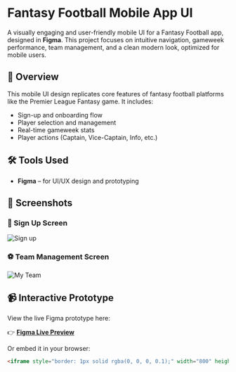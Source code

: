 # Fantasy Football Mobile App UI

A visually engaging and user-friendly mobile UI for a Fantasy Football app, designed in **Figma**. This project focuses on intuitive navigation, gameweek performance, team management, and a clean modern look, optimized for mobile users.

## 🎨 Overview

This mobile UI design replicates core features of fantasy football platforms like the Premier League Fantasy game. It includes:

- Sign-up and onboarding flow
- Player selection and management
- Real-time gameweek stats
- Player actions (Captain, Vice-Captain, Info, etc.)

## 🛠️ Tools Used

- **Figma** – for UI/UX design and prototyping

## 📸 Screenshots

### 🔐 Sign Up Screen
![Sign up](./sign-up.png)

### ⚽ Team Management Screen
![My Team](./mockrocket-capture.png)

## 📹 Interactive Prototype

View the live Figma prototype here:

👉 [**Figma Live Preview**](https://embed.figma.com/proto/KUQm4G7Se26wYDOsK2IBNE/Untitled?node-id=10-126&p=f&scaling=scale-down&content-scaling=fixed&page-id=6%3A52&starting-point-node-id=10%3A126&embed-host=share)

Or embed it in your browser:

```html
<iframe style="border: 1px solid rgba(0, 0, 0, 0.1);" width="800" height="450" src="https://embed.figma.com/proto/KUQm4G7Se26wYDOsK2IBNE/Untitled?node-id=10-126&p=f&scaling=scale-down&content-scaling=fixed&page-id=6%3A52&starting-point-node-id=10%3A126&embed-host=share" allowfullscreen></iframe>
